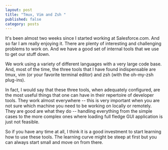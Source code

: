 ```yaml
---
layout: post
title: "Tmux, Vim and Zsh "
published: false
category: posts
---
```


It's been almost two weeks since I started working at Salesforce.com.
And so far I am really enjoying it. There are plenty of interesting and
challenging problems to work on. And we have a good set of internal
tools that we use to get our stuff down.

We work using a variety of different languages with a very large code
base. And, most of the time, the three tools that I have found
indispensable are tmux, vim (or your favorite terminal editor) and zsh
(with the oh-my-zsh plug-ins).

In fact, I would say that these three tools, when adequately configured,
are the most useful things that one can have in their repertoire of
developer tools. They work almost everywhere -- this is very important
when you are not sure which machine you need to be working on locally or
remotely. They are good are what they do -- handling everything from the
simple cases to the more complex ones where loading full fledge GUI
application is just not feasible.

So if you have any time at all, I think it is a good investment to start
learning how to use these tools. The learning curve might be steep at
first but you can always start small and move on from there.
